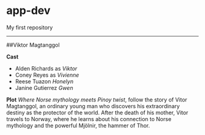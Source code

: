 # app-dev
My first repository 

---

##Viktor Magtanggol

**Cast**
- Alden Richards as *Viktor*
- Coney Reyes as *Vivienne*
- Reese Tuazon *Honelyn*
- Janine Gutierrez *Gwen*

**Plot**
*Where Norse mythology meets Pinoy twist*, follow the story of Vitor Magtanggol, an ordinary young man who discovers his extraordinary destiny as the protector of the world. 
After the death of his mother, Vitor travels to Norway, where he learns about his connection to Norse mythology and the powerful Mjölnir, the hammer of Thor. 
